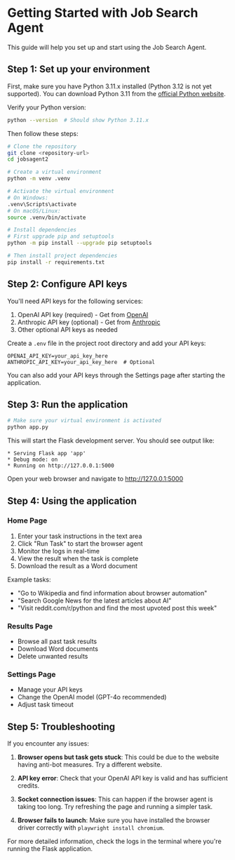 # Getting Started with Job Search Agent

This guide will help you set up and start using the Job Search Agent.

## Step 1: Set up your environment

First, make sure you have Python 3.11.x installed (Python 3.12 is not yet supported). You can download Python 3.11 from the [official Python website](https://www.python.org/downloads/release/python-3116/).

Verify your Python version:
```bash
python --version  # Should show Python 3.11.x
```

Then follow these steps:

```bash
# Clone the repository
git clone <repository-url>
cd jobsagent2

# Create a virtual environment
python -m venv .venv

# Activate the virtual environment
# On Windows:
.venv\Scripts\activate
# On macOS/Linux:
source .venv/bin/activate

# Install dependencies
# First upgrade pip and setuptools
python -m pip install --upgrade pip setuptools

# Then install project dependencies
pip install -r requirements.txt
```

## Step 2: Configure API keys

You'll need API keys for the following services:

1. OpenAI API key (required) - Get from [OpenAI](https://platform.openai.com/api-keys)
2. Anthropic API key (optional) - Get from [Anthropic](https://console.anthropic.com/)
3. Other optional API keys as needed

Create a `.env` file in the project root directory and add your API keys:
```
OPENAI_API_KEY=your_api_key_here
ANTHROPIC_API_KEY=your_api_key_here  # Optional
```

You can also add your API keys through the Settings page after starting the application.

## Step 3: Run the application

```bash
# Make sure your virtual environment is activated
python app.py
```

This will start the Flask development server. You should see output like:
```
* Serving Flask app 'app'
* Debug mode: on
* Running on http://127.0.0.1:5000
```

Open your web browser and navigate to http://127.0.0.1:5000

## Step 4: Using the application

### Home Page
1. Enter your task instructions in the text area
2. Click "Run Task" to start the browser agent
3. Monitor the logs in real-time
4. View the result when the task is complete
5. Download the result as a Word document

Example tasks:
- "Go to Wikipedia and find information about browser automation"
- "Search Google News for the latest articles about AI"
- "Visit reddit.com/r/python and find the most upvoted post this week"

### Results Page
- Browse all past task results
- Download Word documents
- Delete unwanted results

### Settings Page
- Manage your API keys
- Change the OpenAI model (GPT-4o recommended)
- Adjust task timeout

## Step 5: Troubleshooting

If you encounter any issues:

1. **Browser opens but task gets stuck**: This could be due to the website having anti-bot measures. Try a different website.

2. **API key error**: Check that your OpenAI API key is valid and has sufficient credits.

3. **Socket connection issues**: This can happen if the browser agent is taking too long. Try refreshing the page and running a simpler task.

4. **Browser fails to launch**: Make sure you have installed the browser driver correctly with `playwright install chromium`.

For more detailed information, check the logs in the terminal where you're running the Flask application.
